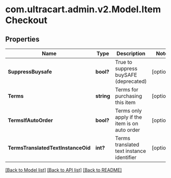 # com.ultracart.admin.v2.Model.ItemCheckout
## Properties

Name | Type | Description | Notes
------------ | ------------- | ------------- | -------------
**SuppressBuysafe** | **bool?** | True to suppress buySAFE (deprecated) | [optional] 
**Terms** | **string** | Terms for purchasing this item | [optional] 
**TermsIfAutoOrder** | **bool?** | Terms only apply if the item is on auto order | [optional] 
**TermsTranslatedTextInstanceOid** | **int?** | Terms translated text instance identifier | [optional] 


[[Back to Model list]](../README.md#documentation-for-models) [[Back to API list]](../README.md#documentation-for-api-endpoints) [[Back to README]](../README.md)

